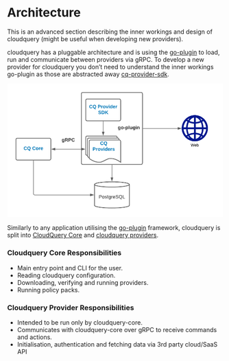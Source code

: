 # Architecture

This is an advanced section describing the inner workings and design of cloudquery \(might be useful when developing new providers\).

cloudquery has a pluggable architecture and is using the [go-plugin](https://github.com/hashicorp/go-plugin) to load, run and communicate between providers via gRPC. To develop a new provider for cloudquery you don’t need to understand the inner workings go-plugin as those are abstracted away [cq-provider-sdk](https://github.com/cloudquery/cq-provider-sdk).

![cloudquery high-level architecture](../.gitbook/assets/cloudquery-diagram.png)

Similarly to any application utilising the [go-plugin](https://github.com/hashicorp/go-plugin) framework, cloudquery is split into [CloudQuery Core](https://github.com/cloudquery/cloudquery) and [cloudquery providers](https://github.com/cloudquery/cloudquery/tree/main/providers).

### Cloudquery Core Responsibilities

* Main entry point and CLI for the user.
* Reading cloudquery configuration.
* Downloading, verifying and running providers.
* Running policy packs.

### Cloudquery Provider Responsibilities

* Intended to be run only by cloudquery-core.
* Communicates with cloudquery-core over gRPC to receive commands and actions.
* Initialisation, authentication and fetching data via 3rd party cloud/SaaS API

